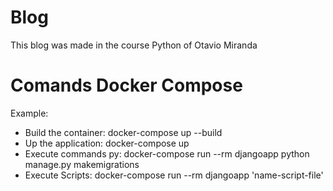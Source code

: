 # Blog 

This blog was made in the course Python of Otavio Miranda

# Comands Docker Compose

Example:
* Build the container: docker-compose up --build
* Up the application: docker-compose up
* Execute commands py: docker-compose run --rm djangoapp python manage.py makemigrations
* Execute Scripts: docker-compose run --rm djangoapp 'name-script-file'